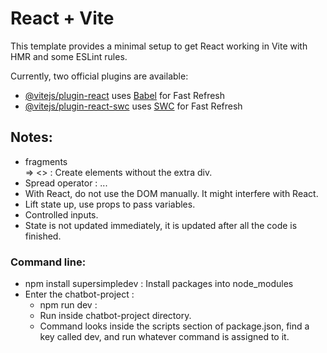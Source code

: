 # React + Vite

This template provides a minimal setup to get React working in Vite with HMR and some ESLint rules.

Currently, two official plugins are available:

- [@vitejs/plugin-react](https://github.com/vitejs/vite-plugin-react/blob/main/packages/plugin-react/README.md) uses [Babel](https://babeljs.io/) for Fast Refresh
- [@vitejs/plugin-react-swc](https://github.com/vitejs/vite-plugin-react-swc) uses [SWC](https://swc.rs/) for Fast Refresh


## Notes:

  - fragments <div>  => <> : Create elements without the extra div.
  - Spread operator : ...
  - With React, do not use the DOM manually. It might interfere with React.
  - Lift state up, use props to pass variables.
  - Controlled inputs.
  - State is not updated immediately, it is updated after all the code is finished.

### Command line: 

  - npm install supersimpledev : Install packages into node_modules
  - Enter the chatbot-project :
    - npm run dev : 
    - Run inside chatbot-project directory.
    - Command looks inside the scripts section of package.json, find a key called dev, and run whatever command is assigned to it.